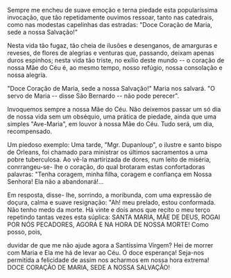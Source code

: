 
Sempre me encheu de suave emoção e terna piedade esta popularíssima invocação, que tão repetidamente ouvimos ressoar, tanto nas catedrais, como nas modestas capelinhas das estradas: "Doce Coração de Maria, sede a nossa Salvação!"

Nesta vida tão fugaz, tão cheia de ilusões e desenganos, de amarguras e reveses, de flores de alegrias e venturas que, passando, deixam apenas duros espinhos; nesta vida tão triste, no exílio deste mundo -- o coração de nossa Mãe do Céu é, ao mesmo tempo, nosso refúgio, nossa consolação e nossa alegria.

"Doce Coração de Maria, sede a nossa Salvação!" Maria nos salvará. "O servo de Maria -- disse São Bernardo -- não pode perecer".

Invoquemos sempre a nossa Mãe do Céu. Não deixemos passar um só dia de nossa vida sem um obséquio, uma prática de piedade, ainda que uma simples "Ave-Maria", em louvor à nossa Mãe do Céu. Tudo será, um dia, recompensado.

Um piedoso exemplo: Uma tarde, "Mgr. Dupanloup", o ilustre e santo bispo de Orleans, foi chamado para ministrar os últimos sacramentos a uma pobre tuberculosa. Ao vê-la martirizada de dores, num leito de miséria, conrrangeu-se- lhe o coração, do qual brotaram estas confortadoras palavras: "Tenha coragem, minha filha, coragem e confiança em Nossa Senhora! Ela não a abandonará!\...

Em resposta, disse- lhe, sorrindo, a moribunda, com uma expressão de doçura, calma e suave resignação: "Ah! meu prelado, estou conformada. Não tenho medo da morte. Há vinte e dois anos que recito o meu terço repetindo tantas vezes esta súplica: SANTA MARIA, MÃE DE DEUS, ROGAI POR NÓS PECADORES, AGORA E NA HORA DE NOSSA MORTE! Como posso, pois,

duvidar de que me não ajude agora a Santíssima Virgem? Hei de morrer com Maria e Ela me há de levar ao Céu. Ó doce esperança! Seja-nos permitida a felicidade de assim nos acharmos em nossa hora extrema! DOCE CORAÇÃO DE MARIA, SEDE A NOSSA SALVAÇÃO!


